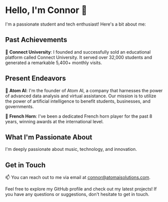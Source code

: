 # Hello, I'm Connor 👋

I'm a passionate student and tech enthusiast! Here's a bit about me:

## Past Achievements

🚀 **Connect University**:
I founded and successfully sold an educational platform called Connect University. It served over 32,000 students and generated a remarkable 5,400+ monthly visits.

## Present Endeavors

🤖 **Atom AI**:
I'm the founder of Atom AI, a company that harnesses the power of advanced data analysis and virtual assistance. Our mission is to utilize the power of artificial intelligence to benefit students, businesses, and governments.

📯 **French Horn**:
I've been a dedicated French horn player for the past 8 years, winning awards at the international level.

## What I'm Passionate About

I'm deeply passionate about music, technology, and innovation.

## Get in Touch

📫 You can reach out to me via email at [connor@atomaisolutions.com](mailto:connor@atomaisolutions.com).

Feel free to explore my GitHub profile and check out my latest projects! If you have any questions or suggestions, don't hesitate to get in touch.
